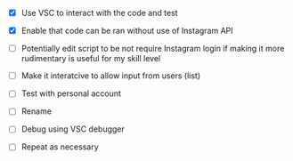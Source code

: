 - [x] Use VSC to interact with the code and test
- [x] Enable that code can be ran without use of Instagram API
- [ ] Potentially edit script to be not require Instagram login if making it more rudimentary is useful for my skill level
- [ ] Make it interatcive to allow input from users (list)
- [ ] Test with personal account
- [ ] Rename
- [ ] Debug using VSC debugger
- [ ] Repeat as necessary
      

